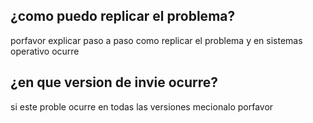 ## ¿como puedo replicar el problema?
porfavor explicar paso a paso como replicar el problema y en sistemas operativo ocurre
## ¿en que version de invie ocurre?
si este proble ocurre en todas las versiones mecionalo porfavor
